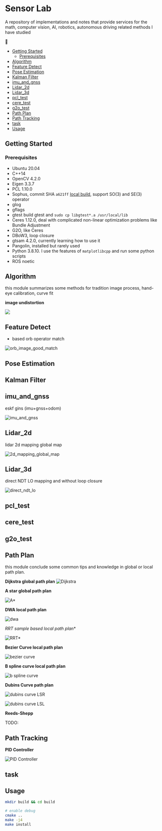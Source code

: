 # Sensor Lab <!-- omit in toc -->

A repository of implementations and notes that provide services for the math, computer vision, AI, robotics, autonomous driving related methods I have studied

:construction:

- [Getting Started](#getting-started)
  - [Prerequisites](#prerequisites)
- [Algorithm](#algorithm)
- [Feature Detect](#feature-detect)
- [Pose Estimation](#pose-estimation)
- [Kalman Filter](#kalman-filter)
- [imu\_and\_gnss](#imu_and_gnss)
- [Lidar\_2d](#lidar_2d)
- [Lidar\_3d](#lidar_3d)
- [pcl\_test](#pcl_test)
- [cere\_test](#cere_test)
- [g2o\_test](#g2o_test)
- [Path Plan](#path-plan)
- [Path Tracking](#path-tracking)
- [task](#task)
- [Usage](#usage)

## Getting Started

### Prerequisites

- Ubuntu 20.04
- C++14
- OpenCV 4.2.0
- Eigen 3.3.7
- PCL 1.10.0
- Sophus, commit SHA `a621ff` [local build](./task/local_build_sophus.md), support SO(3) and SE(3) operator
- glog
- gflags
- gtest build gtest and `sudo cp libgtest*.a /usr/local/lib`
- Ceres 1.12.0, deal with complicated non-linear optimization problems like Bundle Adjustment
- G2O, like Ceres
- DBoW3, loop closure
- gtsam 4.2.0, currently learning how to use it
- Pangolin, installed but rarely used
- Python 3.8.10. I use the features of `matplotlibcpp` and run some python scripts
- ROS noetic

## Algorithm

this module summarizes some methods for tradition image process, hand-eye calibration, curve fit

**image undistortion**

![](./support_files/image/algorithm/img1.png)

## Feature Detect

- based orb operator match

![orb_image_good_match](./support_files/image/feature_detect/orb_image_good_match.png)

## Pose Estimation

## Kalman Filter

## imu_and_gnss

eskf gins (imu+gnss+odom)

![imu_and_gnss](./support_files/image/imu_and_gnss/imu_and_gnss.png)

## Lidar_2d

lidar 2d mapping global map

![2d_mapping_global_map](./support_files/image/lidar_2d/2d_mapping_global_map.png)

## Lidar_3d

direct NDT LO mapping and without loop closure

![direct_ndt_lo](./support_files/image/lidar_3d/direct_ndt_lo.png)

## pcl_test

## cere_test

## g2o_test

## Path Plan

this module conclude some common tips and knowledge in global or local path plan. 

**Dijkstra global path plan**
![Dijkstra](./support_files/image/path_plan/dijkstra_demo.png)

**A star global path plan**

![A*](./support_files/image/path_plan/astar_demo.png)

**DWA local path plan**

![dwa](./support_files/image/path_plan/dwa_demo.png)

**RRT* sample based local path plan**

![RRT*](./support_files/image/path_plan/rrt_star_demo.png)

**Bezier Curve local path plan**

![bezier curve](./support_files/image/path_plan/bezier_curve.png)

**B spline curve local path plan**

![b spline curve](./support_files/image/path_plan/b_spline_demo.png)

**Dubins Curve path plan**

![dubins curve LSR](./support_files/image/path_plan/dubins_curve_1.png)

![dubins curve LSL](./support_files/image/path_plan/dubins_curve_2.png)

**Reeds-Shepp**

TODO: 

## Path Tracking

**PID Controller**

![PID Controller](./support_files/image/path_tracking/pid_demo.png)

## task

## Usage

```bash
mkdir build && cd build

# enable debug
cmake ..
make -j4
make install
```
